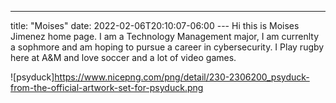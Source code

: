 ---
title: "Moises"
date: 2022-02-06T20:10:07-06:00
--- Hi this is Moises Jimenez home page. I am a Technology Management major, I am currenlty a sophmore and am hoping to pursue a career in cybersecurity. I Play rugby here at A&M and love soccer and a lot of video games. 

![psyduck]https://www.nicepng.com/png/detail/230-2306200_psyduck-from-the-official-artwork-set-for-psyduck.png

